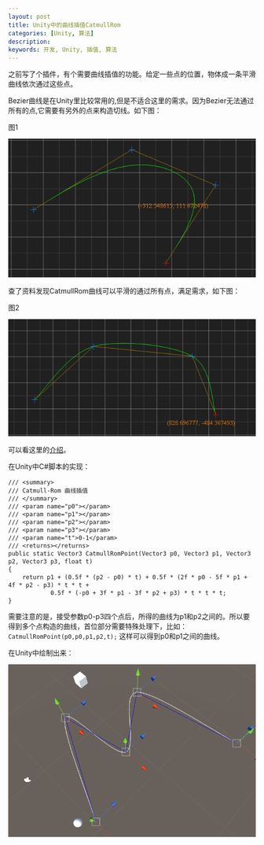 ```yaml
---
layout: post
title: Unity中的曲线插值CatmullRom
categories: [Unity, 算法]
description: 
keywords: 开发, Unity, 插值, 算法
---
```


之前写了个插件，有个需要曲线插值的功能。给定一些点的位置，物体成一条平滑曲线依次通过这些点。

Bezier曲线是在Unity里比较常用的,但是不适合这里的需求。因为Bezier无法通过所有的点,它需要有另外的点来构造切线。如下图：

图1

![Bezeir](\Img\Unity\Spline\Bezeir.png)

查了资料发现CatmullRom曲线可以平滑的通过所有点，满足需求，如下图：

图2

![CatmullRom](\Img\Unity\Spline\CatmullRom.png)

可以看这里的[介绍](https://en.wikipedia.org/wiki/Centripetal_Catmull%E2%80%93Rom_spline)。

在Unity中C#脚本的实现：


```
/// <summary>
/// Catmull-Rom 曲线插值
/// </summary>
/// <param name="p0"></param>
/// <param name="p1"></param>
/// <param name="p2"></param>
/// <param name="p3"></param>
/// <param name="t">0-1</param>
/// <returns></returns>
public static Vector3 CatmullRomPoint(Vector3 p0, Vector3 p1, Vector3 p2, Vector3 p3, float t)
{
    return p1 + (0.5f * (p2 - p0) * t) + 0.5f * (2f * p0 - 5f * p1 + 4f * p2 - p3) * t * t +
            0.5f * (-p0 + 3f * p1 - 3f * p2 + p3) * t * t * t;
}
```

需要注意的是，接受参数p0-p3四个点后，所得的曲线为p1和p2之间的。所以要得到多个点构造的曲线，首位部分需要特殊处理下，比如：`CatmullRomPoint(p0,p0,p1,p2,t);` 这样可以得到p0和p1之间的曲线。

在Unity中绘制出来：

![CatmullRom-Unity](\Img\Unity\Spline\CatmullRom-Unity.png)

